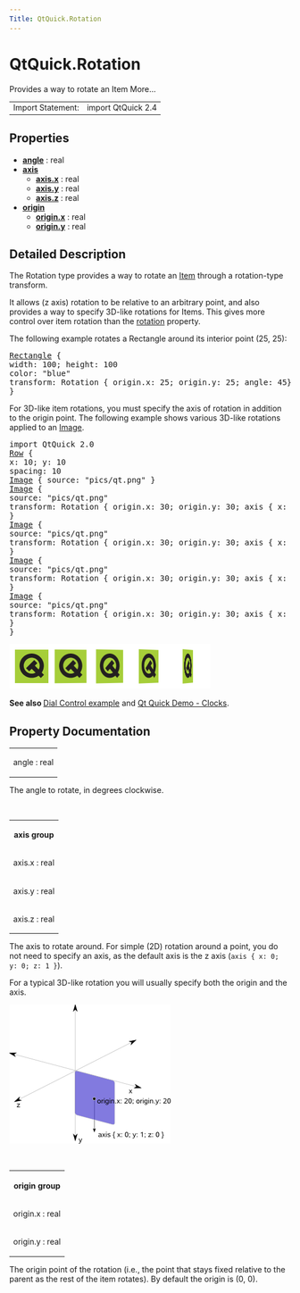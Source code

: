 ```yaml
---
Title: QtQuick.Rotation
---
```


# QtQuick.Rotation

<span class="subtitle"></span>
<!-- $$$Rotation-brief -->
<p>Provides a way to rotate an Item More...</p>
<!-- @@@Rotation -->
<table class="alignedsummary">
<tr><td class="memItemLeft rightAlign topAlign"> Import Statement:</td><td class="memItemRight bottomAlign"> import QtQuick 2.4</td></tr></table><ul>
</ul>
<h2 id="properties">Properties</h2>
<ul>
<li class="fn"><b><b><a href="#angle-prop">angle</a></b></b> : real</li>
<li class="fn"><b><b><a href="#axis-prop">axis</a></b></b><ul>
<li class="fn"><b><b><a href="#axis.x-prop">axis.x</a></b></b> : real</li>
<li class="fn"><b><b><a href="#axis.y-prop">axis.y</a></b></b> : real</li>
<li class="fn"><b><b><a href="#axis.z-prop">axis.z</a></b></b> : real</li>
</ul>
</li>
<li class="fn"><b><b><a href="#origin-prop">origin</a></b></b><ul>
<li class="fn"><b><b><a href="#origin.x-prop">origin.x</a></b></b> : real</li>
<li class="fn"><b><b><a href="#origin.y-prop">origin.y</a></b></b> : real</li>
</ul>
</li>
</ul>
<!-- $$$Rotation-description -->
<h2 id="details">Detailed Description</h2>
</p>
<p>The Rotation type provides a way to rotate an <a href="QtQuick.Item.md">Item</a> through a rotation-type transform.</p>
<p>It allows (z axis) rotation to be relative to an arbitrary point, and also provides a way to specify 3D-like rotations for Items. This gives more control over item rotation than the <a href="QtQuick.Item.md#rotation-prop">rotation</a> property.</p>
<p>The following example rotates a Rectangle around its interior point (25, 25):</p>
<pre class="qml"><span class="type"><a href="QtQuick.Rectangle.md">Rectangle</a></span> {
<span class="name">width</span>: <span class="number">100</span>; <span class="name">height</span>: <span class="number">100</span>
<span class="name">color</span>: <span class="string">&quot;blue&quot;</span>
<span class="name">transform</span>: <span class="name">Rotation</span> { <span class="name">origin</span>.x: <span class="number">25</span>; <span class="name">origin</span>.y: <span class="number">25</span>; <span class="name">angle</span>: <span class="number">45</span>}
}</pre>
<p>For 3D-like item rotations, you must specify the axis of rotation in addition to the origin point. The following example shows various 3D-like rotations applied to an <a href="QtQuick.qtquick-imageelements-example.md#image">Image</a>.</p>
<pre class="qml">import QtQuick 2.0
<span class="type"><a href="QtQuick.Row.md">Row</a></span> {
<span class="name">x</span>: <span class="number">10</span>; <span class="name">y</span>: <span class="number">10</span>
<span class="name">spacing</span>: <span class="number">10</span>
<span class="type"><a href="QtQuick.Image.md">Image</a></span> { <span class="name">source</span>: <span class="string">&quot;pics/qt.png&quot;</span> }
<span class="type"><a href="QtQuick.Image.md">Image</a></span> {
<span class="name">source</span>: <span class="string">&quot;pics/qt.png&quot;</span>
<span class="name">transform</span>: <span class="name">Rotation</span> { <span class="name">origin</span>.x: <span class="number">30</span>; <span class="name">origin</span>.y: <span class="number">30</span>; <span class="type">axis</span> { <span class="name">x</span>: <span class="number">0</span>; <span class="name">y</span>: <span class="number">1</span>; <span class="name">z</span>: <span class="number">0</span> } <span class="name">angle</span>: <span class="number">18</span> }
}
<span class="type"><a href="QtQuick.Image.md">Image</a></span> {
<span class="name">source</span>: <span class="string">&quot;pics/qt.png&quot;</span>
<span class="name">transform</span>: <span class="name">Rotation</span> { <span class="name">origin</span>.x: <span class="number">30</span>; <span class="name">origin</span>.y: <span class="number">30</span>; <span class="type">axis</span> { <span class="name">x</span>: <span class="number">0</span>; <span class="name">y</span>: <span class="number">1</span>; <span class="name">z</span>: <span class="number">0</span> } <span class="name">angle</span>: <span class="number">36</span> }
}
<span class="type"><a href="QtQuick.Image.md">Image</a></span> {
<span class="name">source</span>: <span class="string">&quot;pics/qt.png&quot;</span>
<span class="name">transform</span>: <span class="name">Rotation</span> { <span class="name">origin</span>.x: <span class="number">30</span>; <span class="name">origin</span>.y: <span class="number">30</span>; <span class="type">axis</span> { <span class="name">x</span>: <span class="number">0</span>; <span class="name">y</span>: <span class="number">1</span>; <span class="name">z</span>: <span class="number">0</span> } <span class="name">angle</span>: <span class="number">54</span> }
}
<span class="type"><a href="QtQuick.Image.md">Image</a></span> {
<span class="name">source</span>: <span class="string">&quot;pics/qt.png&quot;</span>
<span class="name">transform</span>: <span class="name">Rotation</span> { <span class="name">origin</span>.x: <span class="number">30</span>; <span class="name">origin</span>.y: <span class="number">30</span>; <span class="type">axis</span> { <span class="name">x</span>: <span class="number">0</span>; <span class="name">y</span>: <span class="number">1</span>; <span class="name">z</span>: <span class="number">0</span> } <span class="name">angle</span>: <span class="number">72</span> }
}
}</pre>
<p class="centerAlign"><img src="../../../media/axisrotation.png" alt="" /></p><p><b>See also </b><a href="QtQuick.qtquick-customitems-dialcontrol-example.md">Dial Control example</a> and <a href="QtQuick.qtquick-demos-clocks-example.md">Qt Quick Demo - Clocks</a>.</p>
<!-- @@@Rotation -->
<h2>Property Documentation</h2>
<!-- $$$angle -->
<table class="qmlname"><tr valign="top" id="angle-prop"><td class="tblQmlPropNode"><p><span class="name">angle</span> : <span class="type">real</span></p></td></tr></table><p>The angle to rotate, in degrees clockwise.</p>
<!-- @@@angle -->
<br/>
<!-- $$$axis -->
<table class="qmlname"><tr valign="top" id="axis-prop"><th class="centerAlign"><p><b>axis group</b></p></th></tr><tr valign="top" id="axis.x-prop"><td class="tblQmlPropNode"><p><span class="name">axis.x</span> : <span class="type">real</span></p></td></tr><tr valign="top" id="axis.y-prop"><td class="tblQmlPropNode"><p><span class="name">axis.y</span> : <span class="type">real</span></p></td></tr><tr valign="top" id="axis.z-prop"><td class="tblQmlPropNode"><p><span class="name">axis.z</span> : <span class="type">real</span></p></td></tr></table><p>The axis to rotate around. For simple (2D) rotation around a point, you do not need to specify an axis, as the default axis is the z axis (<code>axis { x: 0; y: 0; z: 1 }</code>).</p>
<p>For a typical 3D-like rotation you will usually specify both the origin and the axis.</p>
<p class="centerAlign"><img src="../../../media/3d-rotation-axis.png" alt="" /></p><!-- @@@axis -->
<br/>
<!-- $$$origin -->
<table class="qmlname"><tr valign="top" id="origin-prop"><th class="centerAlign"><p><b>origin group</b></p></th></tr><tr valign="top" id="origin.x-prop"><td class="tblQmlPropNode"><p><span class="name">origin.x</span> : <span class="type">real</span></p></td></tr><tr valign="top" id="origin.y-prop"><td class="tblQmlPropNode"><p><span class="name">origin.y</span> : <span class="type">real</span></p></td></tr></table><p>The origin point of the rotation (i.e&#x2e;, the point that stays fixed relative to the parent as the rest of the item rotates). By default the origin is (0, 0).</p>
<!-- @@@origin -->
<br/>
